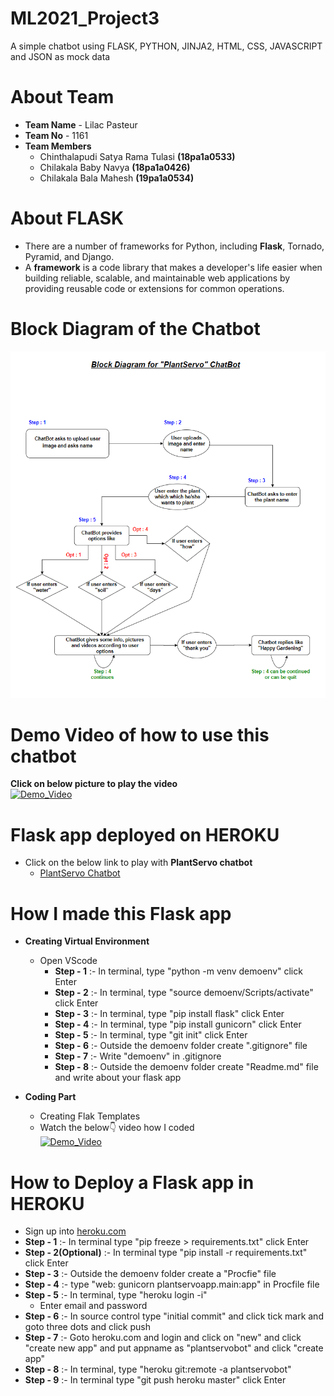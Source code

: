 # ML2021_Project3
A simple chatbot using FLASK, PYTHON, JINJA2, HTML, CSS, JAVASCRIPT and JSON as mock data

# About Team
 - **Team Name** - Lilac Pasteur
 - **Team No** - 1161
 - **Team Members** 
    - Chinthalapudi Satya Rama Tulasi **(18pa1a0533)**
    - Chilakala Baby Navya **(18pa1a0426)**
    - Chilakala Bala Mahesh **(19pa1a0534)**
    
# About FLASK
- There are a number of frameworks for Python, including **Flask**, Tornado, Pyramid, and Django.
- A **framework** is a code library that makes a developer's life easier when building reliable, scalable, and maintainable web applications by providing reusable code or extensions for common operations.

# Block Diagram of the Chatbot
![](L8_chatbot_block_dig.png)

# Demo Video of how to use this chatbot
**Click on below picture to play the video**<br />
[![Demo_Video](https://img.youtube.com/vi/0rr1YXurPvA/0.jpg)](https://www.youtube.com/watch?v=0rr1YXurPvA)

# Flask app deployed on HEROKU

- Click on the below link to play with **PlantServo chatbot**
   - [PlantServo Chatbot](https://plantservobot.herokuapp.com/)
   
# How I made this Flask app 

- **Creating Virtual Environment**
  - Open VScode
    - **Step - 1** :- In terminal, type "python -m venv demoenv" click Enter
    - **Step - 2** :- In terminal, type "source demoenv/Scripts/activate" click Enter
    - **Step - 3** :- In terminal, type "pip install flask" click Enter  
    - **Step - 4** :- In terminal, type "pip install gunicorn" click Enter
    - **Step - 5** :- In terminal, type "git init" click Enter
    - **Step - 6** :- Outside the demoenv folder create ".gitignore" file
    - **Step - 7** :- Write "demoenv" in .gitignore
    - **Step - 8** :- Outside the demoenv folder create "Readme.md" file and write about your flask app
    
- **Coding Part**
  - Creating Flak Templates
  - Watch the below👇 video how I coded<br />
    [![Demo_Video](https://img.youtube.com/vi/0rr1YXurPvA/0.jpg)](https://www.youtube.com/watch?v=0rr1YXurPvA)
    
# How to Deploy a Flask app in HEROKU

 - Sign up into [heroku.com](https://herokuapp.com)
 - **Step - 1** :- In terminal type "pip freeze > requirements.txt" click Enter
 - **Step - 2(Optional)** :- In terminal type "pip install -r requirements.txt" click Enter
 - **Step - 3** :- Outside the demoenv folder create a "Procfie" file 
 - **Step - 4** :- type "web: gunicorn plantservoapp.main:app" in Procfile file
 - **Step - 5** :- In terminal, type "heroku login -i"
   - Enter email and password
 - **Step - 6** :- In source control type "initial commit" and click tick mark and goto three dots and click push
 - **Step - 7** :- Goto heroku.com and login and click on "new" and click "create new app" and put appname as "plantservobot" and click "create app"
 - **Step - 8** :- In terminal, type  "heroku git:remote -a plantservobot"
 - **Step - 9** :- In terminal type "git push heroku master" click Enter
 

     
   

